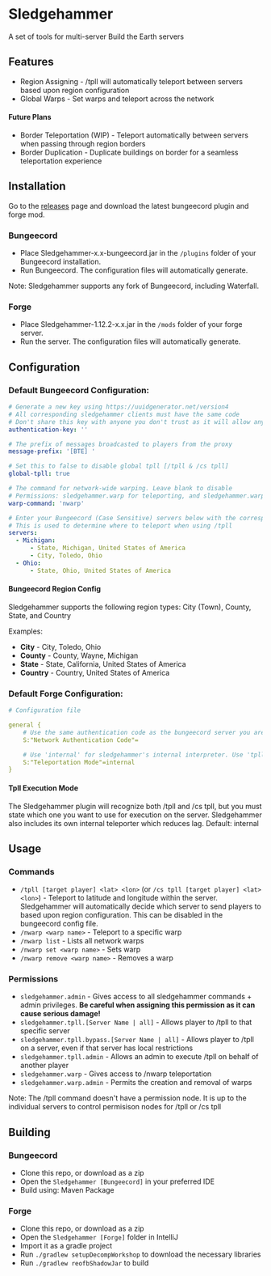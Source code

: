 # Sledgehammer
A set of tools for multi-server Build the Earth servers

## Features
* Region Assigning - /tpll will automatically teleport between servers based upon region configuration
* Global Warps - Set warps and teleport across the network

#### Future Plans
* Border Teleportation (WIP) - Teleport automatically between servers when passing through region borders
* Border Duplication - Duplicate buildings on border for a seamless teleportation experience

## Installation
Go to the [releases](https://github.com/noahhusby/Sledgehammer/releases) page and download the latest bungeecord plugin and forge mod.

### Bungeecord
* Place Sledgehammer-x.x-bungeecord.jar in the `/plugins` folder of your Bungeecord installation.
* Run Bungeecord. The configuration files will automatically generate.

Note: Sledgehammer supports any fork of Bungeecord, including Waterfall.

### Forge
* Place Sledgehammer-1.12.2-x.x.jar in the `/mods` folder of your forge server.
* Run the server. The configuration files will automatically generate.

## Configuration

### Default Bungeecord Configuration:
```yaml
# Generate a new key using https://uuidgenerator.net/version4
# All corresponding sledgehammer clients must have the same code
# Don't share this key with anyone you don't trust as it will allow anybody to run any command on connected servers.
authentication-key: ''

# The prefix of messages broadcasted to players from the proxy
message-prefix: '[BTE] '

# Set this to false to disable global tpll [/tpll & /cs tpll]
global-tpll: true

# The command for network-wide warping. Leave blank to disable
# Permissions: sledgehammer.warp for teleporting, and sledgehammer.warp.admin for setting warps
warp-command: 'nwarp'

# Enter your Bungeecord (Case Sensitive) servers below with the corresponding states.
# This is used to determine where to teleport when using /tpll
servers:
  - Michigan:
      - State, Michigan, United States of America
      - City, Toledo, Ohio
  - Ohio:
      - State, Ohio, United States of America
```
#### Bungeecord Region Config
Sledgehammer supports the following region types: City (Town), County, State, and Country

Examples:
* **City** - City, Toledo, Ohio
* **County** - County, Wayne, Michigan
* **State** - State, California, United States of America
* **Country** - Country, United States of America

### Default Forge Configuration:
```yaml
# Configuration file

general {
    # Use the same authentication code as the bungeecord server you are connecting to [default: ]
    S:"Network Authentication Code"=

    # Use 'internal' for sledgehammer's internal interpreter. Use 'tpll' for terra121's interpreter, or 'cs' for BTE Tool's interpreter. [default: internal]
    S:"Teleportation Mode"=internal
}
```
#### Tpll Execution Mode
The Sledgehammer plugin will recognize both /tpll and /cs tpll, but you must state which one you want to use for execution on the server. Sledgehammer also includes its own internal teleporter which reduces lag.
Default: internal

## Usage
### Commands
* `/tpll [target player] <lat> <lon>` (or `/cs tpll [target player] <lat> <lon>`) - Teleport to latitude and longitude within the server. Sledgehammer will automatically decide which server to send players to based upon region configuration. This can be disabled in the bungeecord config file.
* `/nwarp <warp name>` - Teleport to a specific warp
* `/nwarp list` - Lists all network warps
* `/nwarp set <warp name>` - Sets warp
* `/nwarp remove <warp name>` - Removes a warp

### Permissions
* `sledgehammer.admin` - Gives access to all sledgehammer commands + admin privileges. **Be careful when assigning this permission as it can cause serious damage!**
* `sledgehammer.tpll.[Server Name | all]` - Allows player to /tpll to that specific server
* `sledgehammer.tpll.bypass.[Server Name | all]` - Allows player to /tpll on a server, even if that server has local restrictions
* `sledgehammer.tpll.admin` - Allows an admin to execute /tpll on behalf of another player
* `sledgehammer.warp` - Gives access to /nwarp teleportation
* `sledgehammer.warp.admin` - Permits the creation and removal of warps

Note: The /tpll command doesn't have a permission node. It is up to the individual servers to control permisison nodes for /tpll or /cs tpll

## Building
### Bungeecord
* Clone this repo, or download as a zip
* Open the `Sledgehammer [Bungeecord]` in your preferred IDE
* Build using: Maven Package

### Forge
* Clone this repo, or download as a zip
* Open the `Sledgehammer [Forge]` folder in IntelliJ
* Import it as a gradle project
* Run `./gradlew setupDecompWorkshop` to download the necessary libraries
* Run `./gradlew reofbShadowJar` to build
